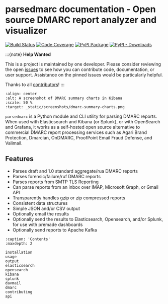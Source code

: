 # parsedmarc documentation - Open source DMARC report analyzer and visualizer

[![Build
Status](https://github.com/domainaware/parsedmarc/actions/workflows/python-tests.yml/badge.svg)](https://github.com/domainaware/parsedmarc/actions/workflows/python-tests.yml)
[![Code
Coverage](https://codecov.io/gh/domainaware/parsedmarc/branch/master/graph/badge.svg)](https://codecov.io/gh/domainaware/parsedmarc)
[![PyPI
Package](https://img.shields.io/pypi/v/parsedmarc.svg)](https://pypi.org/project/parsedmarc/)
[![PyPI - Downloads](https://img.shields.io/pypi/dm/parsedmarc?color=blue)](https://pypistats.org/packages/parsedmarc)

:::{note}
**Help Wanted**

This is a project is maintained by one developer.
Please consider reviewing the open [issues] to see how you can contribute code, documentation, or user support.
Assistance on the pinned issues would be particularly helpful.

Thanks to all [contributors]!
:::

```{image} _static/screenshots/dmarc-summary-charts.png
:align: center
:alt: A screenshot of DMARC summary charts in Kibana
:scale: 50 %
:target: _static/screenshots/dmarc-summary-charts.png
```

`parsedmarc` is a Python module and CLI utility for parsing DMARC reports.
When used with Elasticsearch and Kibana (or Splunk), or with OpenSearch and Grafana, it works as a self-hosted
open source alternative to commercial DMARC report processing services such
as Agari Brand Protection, Dmarcian, OnDMARC, ProofPoint Email Fraud Defense,
and Valimail.

## Features

- Parses draft and 1.0 standard aggregate/rua DMARC reports
- Parses forensic/failure/ruf DMARC reports
- Parses reports from SMTP TLS Reporting
- Can parse reports from an inbox over IMAP, Microsoft Graph, or Gmail API
- Transparently handles gzip or zip compressed reports
- Consistent data structures
- Simple JSON and/or CSV output
- Optionally email the results
- Optionally send the results to Elasticsearch, Opensearch, and/or Splunk, for use
    with premade dashboards
- Optionally send reports to Apache Kafka

```{toctree}
:caption: 'Contents'
:maxdepth: 2

installation
usage
output
elasticsearch
opensearch
kibana
splunk
davmail
dmarc
contributing
api
```

[contributors]: https://github.com/domainaware/parsedmarc/graphs/contributors
[issues]: https://github.com/domainaware/parsedmarc/issues
